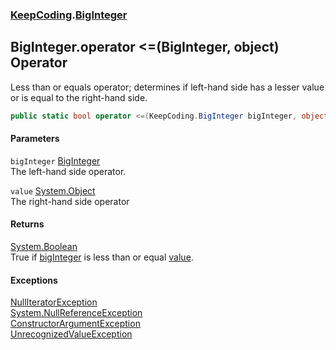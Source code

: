 ### [KeepCoding](KeepCoding.md 'KeepCoding').[BigInteger](KeepCoding_BigInteger.md 'KeepCoding.BigInteger')
## BigInteger.operator &lt;=(BigInteger, object) Operator
Less than or equals operator; determines if left-hand side has a lesser value or is equal to the right-hand side.  
```csharp
public static bool operator <=(KeepCoding.BigInteger bigInteger, object value);
```
#### Parameters
<a name='KeepCoding_BigInteger_op_LessThanOrEqual(KeepCoding_BigInteger_object)_bigInteger'></a>
`bigInteger` [BigInteger](KeepCoding_BigInteger.md 'KeepCoding.BigInteger')  
The left-hand side operator.
  
<a name='KeepCoding_BigInteger_op_LessThanOrEqual(KeepCoding_BigInteger_object)_value'></a>
`value` [System.Object](https://docs.microsoft.com/en-us/dotnet/api/System.Object 'System.Object')  
The right-hand side operator
  
#### Returns
[System.Boolean](https://docs.microsoft.com/en-us/dotnet/api/System.Boolean 'System.Boolean')  
True if [bigInteger](KeepCoding_BigInteger_op_LessThanOrEqual(KeepCoding_BigInteger_object).md#KeepCoding_BigInteger_op_LessThanOrEqual(KeepCoding_BigInteger_object)_bigInteger 'KeepCoding.BigInteger.op_LessThanOrEqual(KeepCoding.BigInteger, object).bigInteger') is less than or equal [value](KeepCoding_BigInteger_op_LessThanOrEqual(KeepCoding_BigInteger_object).md#KeepCoding_BigInteger_op_LessThanOrEqual(KeepCoding_BigInteger_object)_value 'KeepCoding.BigInteger.op_LessThanOrEqual(KeepCoding.BigInteger, object).value').
#### Exceptions
[NullIteratorException](KeepCoding_NullIteratorException.md 'KeepCoding.NullIteratorException')  
[System.NullReferenceException](https://docs.microsoft.com/en-us/dotnet/api/System.NullReferenceException 'System.NullReferenceException')  
[ConstructorArgumentException](KeepCoding_ConstructorArgumentException.md 'KeepCoding.ConstructorArgumentException')  
[UnrecognizedValueException](KeepCoding_UnrecognizedValueException.md 'KeepCoding.UnrecognizedValueException')  
